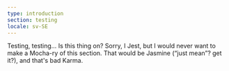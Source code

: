 ```yaml
---
type: introduction
section: testing
locale: sv-SE
---
```

 Testing, testing… Is this thing on? Sorry, I Jest, but I would never want to make a Mocha-ry 
of this section. That would be Jasmine (“just mean”? get it?), and that's bad Karma.
